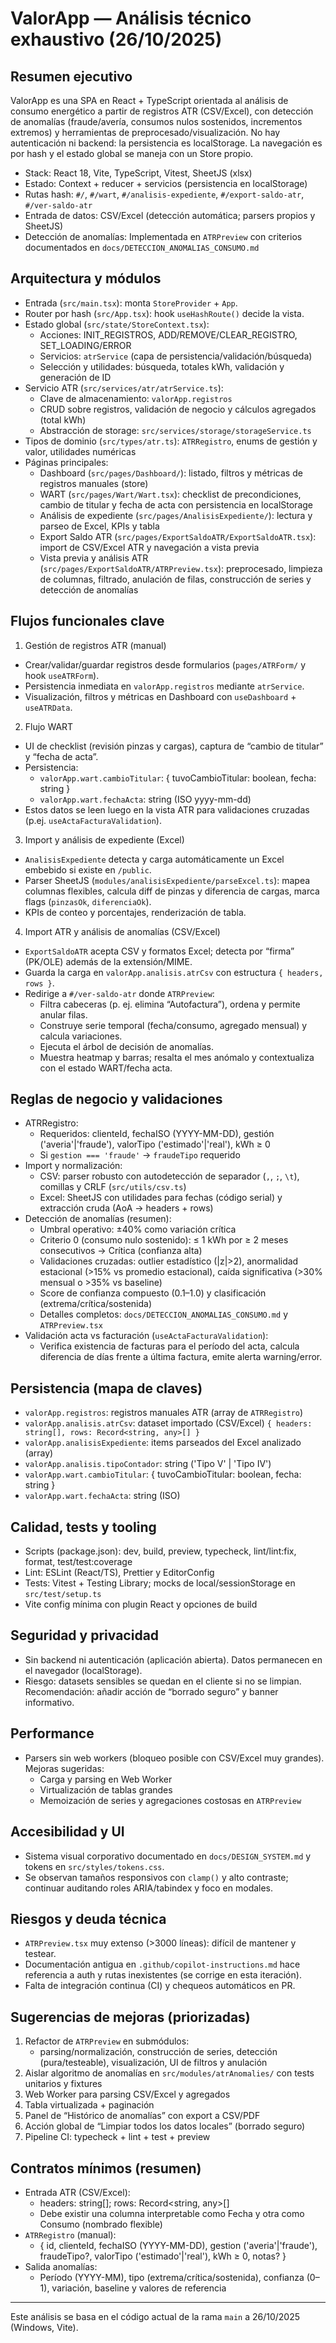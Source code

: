 # ValorApp — Análisis técnico exhaustivo (26/10/2025)

## Resumen ejecutivo

ValorApp es una SPA en React + TypeScript orientada al análisis de consumo energético a partir de registros ATR (CSV/Excel), con detección de anomalías (fraude/avería, consumos nulos sostenidos, incrementos extremos) y herramientas de preprocesado/visualización. No hay autenticación ni backend: la persistencia es localStorage. La navegación es por hash y el estado global se maneja con un Store propio.

- Stack: React 18, Vite, TypeScript, Vitest, SheetJS (xlsx)
- Estado: Context + reducer + servicios (persistencia en localStorage)
- Rutas hash: `#/`, `#/wart`, `#/analisis-expediente`, `#/export-saldo-atr`, `#/ver-saldo-atr`
- Entrada de datos: CSV/Excel (detección automática; parsers propios y SheetJS)
- Detección de anomalías: Implementada en `ATRPreview` con criterios documentados en `docs/DETECCION_ANOMALIAS_CONSUMO.md`

## Arquitectura y módulos

- Entrada (`src/main.tsx`): monta `StoreProvider` + `App`.
- Router por hash (`src/App.tsx`): hook `useHashRoute()` decide la vista.
- Estado global (`src/state/StoreContext.tsx`):
  - Acciones: INIT_REGISTROS, ADD/REMOVE/CLEAR_REGISTRO, SET_LOADING/ERROR
  - Servicios: `atrService` (capa de persistencia/validación/búsqueda)
  - Selección y utilidades: búsqueda, totales kWh, validación y generación de ID
- Servicio ATR (`src/services/atr/atrService.ts`):
  - Clave de almacenamiento: `valorApp.registros`
  - CRUD sobre registros, validación de negocio y cálculos agregados (total kWh)
  - Abstracción de storage: `src/services/storage/storageService.ts`
- Tipos de dominio (`src/types/atr.ts`): `ATRRegistro`, enums de gestión y valor, utilidades numéricas
- Páginas principales:
  - Dashboard (`src/pages/Dashboard/`): listado, filtros y métricas de registros manuales (store)
  - WART (`src/pages/Wart/Wart.tsx`): checklist de precondiciones, cambio de titular y fecha de acta con persistencia en localStorage
  - Análisis de expediente (`src/pages/AnalisisExpediente/`): lectura y parseo de Excel, KPIs y tabla
  - Export Saldo ATR (`src/pages/ExportSaldoATR/ExportSaldoATR.tsx`): import de CSV/Excel ATR y navegación a vista previa
  - Vista previa y análisis ATR (`src/pages/ExportSaldoATR/ATRPreview.tsx`): preprocesado, limpieza de columnas, filtrado, anulación de filas, construcción de series y detección de anomalías

## Flujos funcionales clave

1) Gestión de registros ATR (manual)
- Crear/validar/guardar registros desde formularios (`pages/ATRForm/` y hook `useATRForm`).
- Persistencia inmediata en `valorApp.registros` mediante `atrService`.
- Visualización, filtros y métricas en Dashboard con `useDashboard` + `useATRData`.

2) Flujo WART
- UI de checklist (revisión pinzas y cargas), captura de “cambio de titular” y “fecha de acta”.
- Persistencia:
  - `valorApp.wart.cambioTitular`: { tuvoCambioTitular: boolean, fecha: string }
  - `valorApp.wart.fechaActa`: string (ISO yyyy-mm-dd)
- Estos datos se leen luego en la vista ATR para validaciones cruzadas (p.ej. `useActaFacturaValidation`).

3) Import y análisis de expediente (Excel)
- `AnalisisExpediente` detecta y carga automáticamente un Excel embebido si existe en `/public`.
- Parser SheetJS (`modules/analisisExpediente/parseExcel.ts`): mapea columnas flexibles, calcula diff de pinzas y diferencia de cargas, marca flags (`pinzasOk`, `diferenciaOk`).
- KPIs de conteo y porcentajes, renderización de tabla.

4) Import ATR y análisis de anomalías (CSV/Excel)
- `ExportSaldoATR` acepta CSV y formatos Excel; detecta por “firma” (PK/OLE) además de la extensión/MIME.
- Guarda la carga en `valorApp.analisis.atrCsv` con estructura `{ headers, rows }`.
- Redirige a `#/ver-saldo-atr` donde `ATRPreview`:
  - Filtra cabeceras (p. ej. elimina “Autofactura”), ordena y permite anular filas.
  - Construye serie temporal (fecha/consumo, agregado mensual) y calcula variaciones.
  - Ejecuta el árbol de decisión de anomalías.
  - Muestra heatmap y barras; resalta el mes anómalo y contextualiza con el estado WART/fecha acta.

## Reglas de negocio y validaciones

- ATRRegistro:
  - Requeridos: clienteId, fechaISO (YYYY-MM-DD), gestión ('averia'|'fraude'), valorTipo ('estimado'|'real'), kWh ≥ 0
  - Si `gestion === 'fraude'` → `fraudeTipo` requerido
- Import y normalización:
  - CSV: parser robusto con autodetección de separador (`,`, `;`, `\t`), comillas y CRLF (`src/utils/csv.ts`)
  - Excel: SheetJS con utilidades para fechas (código serial) y extracción cruda (AoA → headers + rows)
- Detección de anomalías (resumen):
  - Umbral operativo: ±40% como variación crítica
  - Criterio 0 (consumo nulo sostenido): ≤ 1 kWh por ≥ 2 meses consecutivos → Crítica (confianza alta)
  - Validaciones cruzadas: outlier estadístico (|z|>2), anormalidad estacional (>15% vs promedio estacional), caída significativa (>30% mensual o >35% vs baseline)
  - Score de confianza compuesto (0.1–1.0) y clasificación (extrema/crítica/sostenida)
  - Detalles completos: `docs/DETECCION_ANOMALIAS_CONSUMO.md` y `ATRPreview.tsx`
- Validación acta vs facturación (`useActaFacturaValidation`):
  - Verifica existencia de facturas para el período del acta, calcula diferencia de días frente a última factura, emite alerta warning/error.

## Persistencia (mapa de claves)

- `valorApp.registros`: registros manuales ATR (array de `ATRRegistro`)
- `valorApp.analisis.atrCsv`: dataset importado (CSV/Excel) `{ headers: string[], rows: Record<string, any>[] }`
- `valorApp.analisisExpediente`: items parseados del Excel analizado (array)
- `valorApp.analisis.tipoContador`: string ('Tipo V' | 'Tipo IV')
- `valorApp.wart.cambioTitular`: { tuvoCambioTitular: boolean, fecha: string }
- `valorApp.wart.fechaActa`: string (ISO)

## Calidad, tests y tooling

- Scripts (package.json): dev, build, preview, typecheck, lint/lint:fix, format, test/test:coverage
- Lint: ESLint (React/TS), Prettier y EditorConfig
- Tests: Vitest + Testing Library; mocks de local/sessionStorage en `src/test/setup.ts`
- Vite config mínima con plugin React y opciones de build

## Seguridad y privacidad

- Sin backend ni autenticación (aplicación abierta). Datos permanecen en el navegador (localStorage).
- Riesgo: datasets sensibles se quedan en el cliente si no se limpian. Recomendación: añadir acción de “borrado seguro” y banner informativo.

## Performance

- Parsers sin web workers (bloqueo posible con CSV/Excel muy grandes). Mejoras sugeridas:
  - Carga y parsing en Web Worker
  - Virtualización de tablas grandes
  - Memoización de series y agregaciones costosas en `ATRPreview`

## Accesibilidad y UI

- Sistema visual corporativo documentado en `docs/DESIGN_SYSTEM.md` y tokens en `src/styles/tokens.css`.
- Se observan tamaños responsivos con `clamp()` y alto contraste; continuar auditando roles ARIA/tabindex y foco en modales.

## Riesgos y deuda técnica

- `ATRPreview.tsx` muy extenso (>3000 líneas): difícil de mantener y testear.
- Documentación antigua en `.github/copilot-instructions.md` hace referencia a auth y rutas inexistentes (se corrige en esta iteración).
- Falta de integración continua (CI) y chequeos automáticos en PR.

## Sugerencias de mejoras (priorizadas)

1. Refactor de `ATRPreview` en submódulos:
   - parsing/normalización, construcción de series, detección (pura/testeable), visualización, UI de filtros y anulación
2. Aislar algoritmo de anomalías en `src/modules/atrAnomalies/` con tests unitarios y fixtures
3. Web Worker para parsing CSV/Excel y agregados
4. Tabla virtualizada + paginación
5. Panel de “Histórico de anomalías” con export a CSV/PDF
6. Acción global de “Limpiar todos los datos locales” (borrado seguro)
7. Pipeline CI: typecheck + lint + test + preview

## Contratos mínimos (resumen)

- Entrada ATR (CSV/Excel):
  - headers: string[]; rows: Record<string, any>[]
  - Debe existir una columna interpretable como Fecha y otra como Consumo (nombrado flexible)
- `ATRRegistro` (manual):
  - { id, clienteId, fechaISO (YYYY-MM-DD), gestion ('averia'|'fraude'), fraudeTipo?, valorTipo ('estimado'|'real'), kWh ≥ 0, notas? }
- Salida anomalías:
  - Período (YYYY-MM), tipo (extrema/crítica/sostenida), confianza (0–1), variación, baseline y valores de referencia

---

Este análisis se basa en el código actual de la rama `main` a 26/10/2025 (Windows, Vite). 
